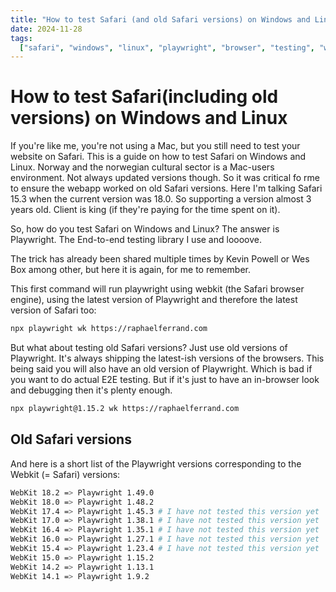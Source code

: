```yaml
---
title: "How to test Safari (and old Safari versions) on Windows and Linux"
date: 2024-11-28
tags:
  ["safari", "windows", "linux", "playwright", "browser", "testing", "webkit"]
---
```


# How to test Safari(including old versions) on Windows and Linux

If you're like me, you're not using a Mac, but you still need to test your website on Safari. This is a guide on how to test Safari on Windows and Linux.
Norway and the norwegian cultural sector is a Mac-users environment. Not always updated versions though. So it was critical fo rme to ensure the webapp worked on old Safari versions. Here I'm talking Safari 15.3 when the current version was 18.0. So supporting a version almost 3 years old.
Client is king (if they're paying for the time spent on it).

So, how do you test Safari on Windows and Linux? The answer is Playwright. The End-to-end testing library I use and loooove.

The trick has already been shared multiple times by Kevin Powell or Wes Box among other, but here it is again, for me to remember.

This first command will run playwright using webkit (the Safari browser engine), using the latest version of Playwright and therefore the latest version of Safari too:

```bash
npx playwright wk https://raphaelferrand.com
```

But what about testing old Safari versions?
Just use old versions of Playwright. It's always shipping the latest-ish versions of the browsers.
This being said you will also have an old version of Playwright. Which is bad if you want to do actual E2E testing. But if it's just to have an in-browser look and debugging then it's plenty enough.

```bash
npx playwright@1.15.2 wk https://raphaelferrand.com
```

## Old Safari versions

And here is a short list of the Playwright versions corresponding to the Webkit (= Safari) versions:

```bash
WebKit 18.2 => Playwright 1.49.0
WebKit 18.0 => Playwright 1.48.2
WebKit 17.4 => Playwright 1.45.3 # I have not tested this version yet
WebKit 17.0 => Playwright 1.38.1 # I have not tested this version yet
WebKit 16.4 => Playwright 1.35.1 # I have not tested this version yet
WebKit 16.0 => Playwright 1.27.1 # I have not tested this version yet
WebKit 15.4 => Playwright 1.23.4 # I have not tested this version yet
WebKit 15.0 => Playwright 1.15.2
WebKit 14.2 => Playwright 1.13.1
WebKit 14.1 => Playwright 1.9.2
```
